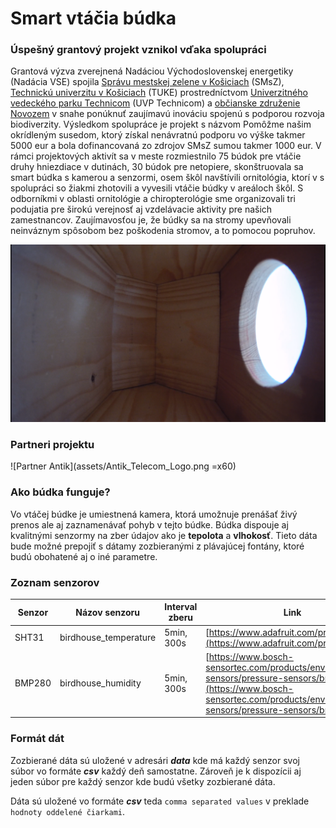 # Smart vtáčia búdka

### __Úspešný grantový projekt vznikol vďaka spolupráci__

Grantová výzva zverejnená Nadáciou Východoslovenskej energetiky (Nadácia VSE) spojila [Správu mestskej zelene v Košiciach](https://www.smsz.sk/?m_it=false) (SMsZ), [Technickú univerzitu v Košiciach](https://www.tuke.sk/) (TUKE) prostredníctvom [Univerzitného vedeckého parku Technicom](https://www.uvptechnicom.sk/) (UVP Technicom) a [občianske združenie Novozem](http://novozem.sk/) v snahe ponúknuť zaujímavú inováciu spojenú s podporou rozvoja biodiverzity. Výsledkom spolupráce je projekt s názvom Pomôžme našim okrídleným susedom, ktorý získal nenávratnú podporu vo výške takmer 5000 eur a bola dofinancovaná zo zdrojov SMsZ sumou takmer 1000 eur. V rámci projektových aktivít sa v meste rozmiestnilo 75 búdok pre vtáčie druhy hniezdiace v dutinách, 30 búdok pre netopiere, skonštruovala sa smart búdka s kamerou a senzormi, osem škôl navštívili ornitológia, ktorí v s spolupráci so žiakmi zhotovili a vyvesili vtáčie búdky v areáloch škôl. S odborníkmi v oblasti ornitológie a chiropterológie sme organizovali tri podujatia pre širokú verejnosť aj vzdelávacie aktivity pre našich zamestnancov. Zaujímavosťou je, že búdky sa na stromy upevňovali neinváznym spôsobom bez poškodenia stromov, a to pomocou popruhov.

![Projektova foto](assets/budka.png)

### __Partneri projektu__

![Partner Antik](assets/Antik_Telecom_Logo.png =x60)



### __Ako búdka funguje?__

Vo vtáčej búdke je umiestnená kamera, ktorá umožnuje prenášať živý prenos ale aj zaznamenávať pohyb v tejto búdke. Búdka dispouje aj kvalitnými senzormy na zber údajov ako je **tepolota** a **vlhokosť**. Tieto dáta bude možné prepojiť s dátamy zozbieranými z plávajúcej fontány, ktoré budú obohatené aj o iné parametre.

### __Zoznam senzorov__

| Senzor | Názov senzoru | Interval zberu | Link |
| - | - | - | - |
| SHT31 | birdhouse_temperature | 5min, 300s | [https://www.adafruit.com/product/2857](https://www.adafruit.com/product/2857) |
| BMP280 | birdhouse_humidity | 5min, 300s | [https://www.bosch-sensortec.com/products/environmental-sensors/pressure-sensors/bmp280/](https://www.bosch-sensortec.com/products/environmental-sensors/pressure-sensors/bmp280/) |


### __Formát dát__

Zozbierané dáta sú uložené v adresári _**data**_ kde má každý senzor svoj súbor vo formáte _**csv**_ každý deň samostatne. Zároveň je k dispozícii aj jeden súbor pre každý senzor kde budú všetky zozbierané dáta.

Dáta sú uložené vo formáte _**csv**_ teda ``comma separated values`` v preklade ``hodnoty oddelené čiarkami``.
